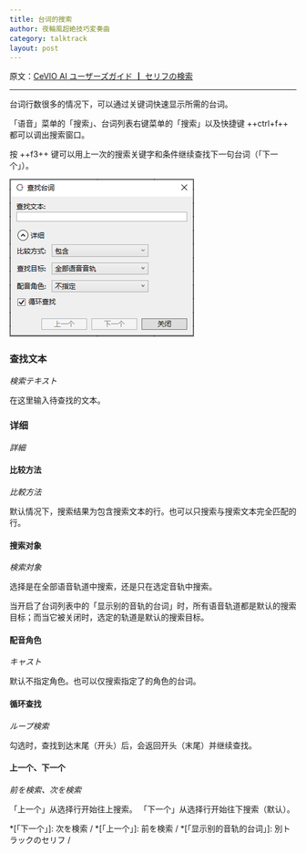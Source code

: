 ```yaml
---
title: 台词的搜索
author: 夜輪風超絶技巧変奏曲
category: talktrack
layout: post
---
```

原文：[CeVIO AI ユーザーズガイド ┃ セリフの検索](https://cevio.jp/guide/cevio_ai/talktrack/search/)

---

台词行数很多的情况下，可以通过关键词快速显示所需的台词。

「语音」菜单的「搜索」、台词列表右键菜单的「搜索」以及快捷键 ++ctrl+f++ 都可以调出搜索窗口。

按 ++f3++ 键可以用上一次的搜索关键字和条件继续查找下一句台词（「下一个」）。

![search](images/search_1.png)

### 查找文本

*検索テキスト*

在这里输入待查找的文本。

### 详细

*詳細*

#### 比较方法

*比較方法*

默认情况下，搜索结果为包含搜索文本的行。也可以只搜索与搜索文本完全匹配的行。

#### 搜索对象

*検索対象*

选择是在全部语音轨道中搜索，还是只在选定音轨中搜索。

当开启了台词列表中的「显示别的音轨的台词」时，所有语音轨道都是默认的搜索目标；而当它被关闭时，选定的轨道是默认的搜索目标。

#### 配音角色

*キャスト*

默认不指定角色。也可以仅搜索指定了的角色的台词。

#### 循环查找

*ループ検索*

勾选时，查找到达末尾（开头）后，会返回开头（末尾）并继续查找。

#### 上一个、下一个

*前を検索、次を検索*

「上一个」从选择行开始往上搜索。
「下一个」从选择行开始往下搜索（默认）。

*[「下一个」]: 次を検索 / 
*[「上一个」]: 前を検索 / 
*[「显示别的音轨的台词」]: 別トラックのセリフ / 
